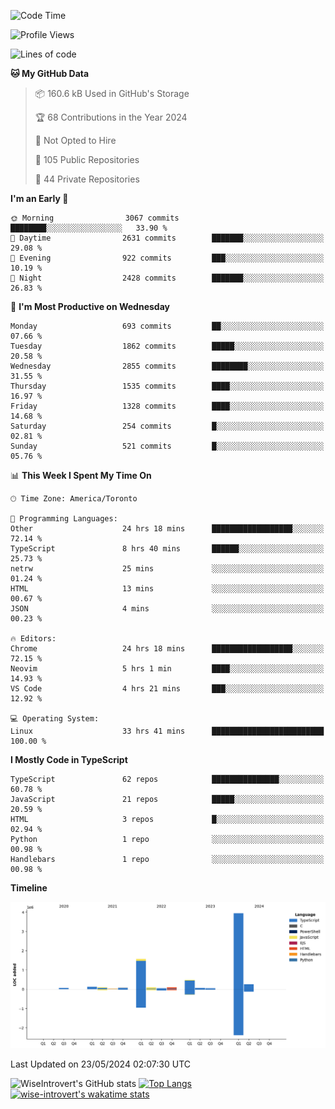 <!--START_SECTION:waka-->
![Code Time](http://img.shields.io/badge/Code%20Time-1%2C598%20hrs%2051%20mins-blue)

![Profile Views](http://img.shields.io/badge/Profile%20Views-40-blue)

![Lines of code](https://img.shields.io/badge/From%20Hello%20World%20I%27ve%20Written-7.0%20million%20lines%20of%20code-blue)

**🐱 My GitHub Data** 

> 📦 160.6 kB Used in GitHub's Storage 
 > 
> 🏆 68 Contributions in the Year 2024
 > 
> 🚫 Not Opted to Hire
 > 
> 📜 105 Public Repositories 
 > 
> 🔑 44 Private Repositories 
 > 
**I'm an Early 🐤** 

```text
🌞 Morning                3067 commits        ████████░░░░░░░░░░░░░░░░░   33.90 % 
🌆 Daytime                2631 commits        ███████░░░░░░░░░░░░░░░░░░   29.08 % 
🌃 Evening                922 commits         ███░░░░░░░░░░░░░░░░░░░░░░   10.19 % 
🌙 Night                  2428 commits        ███████░░░░░░░░░░░░░░░░░░   26.83 % 
```
📅 **I'm Most Productive on Wednesday** 

```text
Monday                   693 commits         ██░░░░░░░░░░░░░░░░░░░░░░░   07.66 % 
Tuesday                  1862 commits        █████░░░░░░░░░░░░░░░░░░░░   20.58 % 
Wednesday                2855 commits        ████████░░░░░░░░░░░░░░░░░   31.55 % 
Thursday                 1535 commits        ████░░░░░░░░░░░░░░░░░░░░░   16.97 % 
Friday                   1328 commits        ████░░░░░░░░░░░░░░░░░░░░░   14.68 % 
Saturday                 254 commits         █░░░░░░░░░░░░░░░░░░░░░░░░   02.81 % 
Sunday                   521 commits         █░░░░░░░░░░░░░░░░░░░░░░░░   05.76 % 
```


📊 **This Week I Spent My Time On** 

```text
🕑︎ Time Zone: America/Toronto

💬 Programming Languages: 
Other                    24 hrs 18 mins      ██████████████████░░░░░░░   72.14 % 
TypeScript               8 hrs 40 mins       ██████░░░░░░░░░░░░░░░░░░░   25.73 % 
netrw                    25 mins             ░░░░░░░░░░░░░░░░░░░░░░░░░   01.24 % 
HTML                     13 mins             ░░░░░░░░░░░░░░░░░░░░░░░░░   00.67 % 
JSON                     4 mins              ░░░░░░░░░░░░░░░░░░░░░░░░░   00.23 % 

🔥 Editors: 
Chrome                   24 hrs 18 mins      ██████████████████░░░░░░░   72.15 % 
Neovim                   5 hrs 1 min         ████░░░░░░░░░░░░░░░░░░░░░   14.93 % 
VS Code                  4 hrs 21 mins       ███░░░░░░░░░░░░░░░░░░░░░░   12.92 % 

💻 Operating System: 
Linux                    33 hrs 41 mins      █████████████████████████   100.00 % 
```

**I Mostly Code in TypeScript** 

```text
TypeScript               62 repos            ███████████████░░░░░░░░░░   60.78 % 
JavaScript               21 repos            █████░░░░░░░░░░░░░░░░░░░░   20.59 % 
HTML                     3 repos             █░░░░░░░░░░░░░░░░░░░░░░░░   02.94 % 
Python                   1 repo              ░░░░░░░░░░░░░░░░░░░░░░░░░   00.98 % 
Handlebars               1 repo              ░░░░░░░░░░░░░░░░░░░░░░░░░   00.98 % 
```



**Timeline**

![Lines of Code chart](https://raw.githubusercontent.com/wise-introvert/wise-introvert/master/assets/bar_graph.png)


 Last Updated on 23/05/2024 02:07:30 UTC
<!--END_SECTION:waka-->

![WiseIntrovert's GitHub stats](https://github-readme-stats.vercel.app/api?username=wise-introvert&count_private=true&show_icons=true)
[![Top Langs](https://github-readme-stats.vercel.app/api/top-langs/?username=wise-introvert&langs_count=10)](https://github.com/anuraghazra/github-readme-stats)
[![wise-introvert's wakatime stats](https://github-readme-stats.vercel.app/api/wakatime?username=wiseintrovert)](https://github.com/anuraghazra/github-readme-stats)
